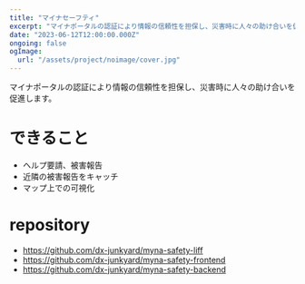 ```yaml
---
title: "マイナセーフティ"
excerpt: "マイナポータルの認証により情報の信頼性を担保し、災害時に人々の助け合いを促進します。"
date: "2023-06-12T12:00:00.000Z"
ongoing: false
ogImage:
  url: "/assets/project/noimage/cover.jpg"
---
```


マイナポータルの認証により情報の信頼性を担保し、災害時に人々の助け合いを促進します。

# できること

- ヘルプ要請、被害報告
- 近隣の被害報告をキャッチ
- マップ上での可視化

# repository

- https://github.com/dx-junkyard/myna-safety-liff
- https://github.com/dx-junkyard/myna-safety-frontend
- https://github.com/dx-junkyard/myna-safety-backend
